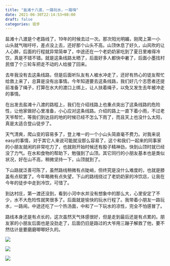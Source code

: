 ```yaml
---
title: "盐滩十八渡，一路玩水，一路嗨"
date: 2021-06-30T22:14:53+08:00
draft: false
categories: 徒步
---
```

盐滩十八渡是个老路线了，19年的时候去过一次。那次阳光明媚，刚爬上第一小山头就气喘吁吁，差点没上去，还好那个山头不高。山顶休息了好久，山风吹的让人心醉，后面的行程就异常简单了，中途还在一个老奶奶家吃到了夏日里难得冷饮，真是不错不错。就是这条线路太晒了，后面好多人都快中暑了，后面小墨找村民借了个三轮车把走不动的人给接了回来。

去年我没有去这条线路，但是后面听队友有人被水冲走了，还好有热心的徒友帮忙给救上来了，总算是没有出事情。今年知道要去这条线路，我们好几个志愿者还提前准备了绳子，打算在水大的渡口上绑上，让人扶着绳子，以免又发生去年被冲走的事情。

在出发去盐滩十八渡的路程上，我们在介绍线路上也重点突出了这条线路的危险性，让他家做好心里准备，小心应对这条线路。介绍的路上一直下着小雨，不过老天爷帮忙，等我们到达目的地的时候已经不怎么下雨了，而且天上也没什么太阳，真是太适合登山徒步了。

天气清爽，爬山变的容易多了，登上唯一的一个小山头简直毫不费力。对我来说easy的事情，对于其它人来说可能就没那么容易了，这个和我们一起来的同事家的小朋友就闲的非常吃力了，也就刚开始时候还有股子精神劲，快到山顶时就已经没了力气。在水和食物的帮助下，勉强到了山顶。其它同行的小朋友基本也是类似状况，好在山不高，稍微坚持一下，山顶就到了。

下山路就泛善可陈了，虽然路线稍微有点陡峭，但终究是没什么难度的，也就是膝盖有点软罢了。今年略微有点失望，下山的路线绕过了老奶奶家的冷饮店，让我在今年的徒步中走到冷饮，可惜了。

到达村庄，第一渡还没到，看到小河中水并没有想象中的那么大，心里安定了不少，水不大危险性就笑很多了。后面就是愉快的玩水行程了。我带着小朋友一路玩水，一路闹。中途还吃了一个热汤面，中和了一下玩水的凉性，完全不怕感冒了。

路线本身还是有点长的，这次虽然天气体感很好，但是走到最后还是有点累的。朋友家的小朋友后面也是没劲走了，后面仍旧是路过的大爷用三蹦子解救了他，要不然估计是要磨磨唧唧好久的。

![](/img/IMG_1104-768x1024.jpeg)

![](/img/IMG_1105-768x1024.jpeg)

![](/img/IMG_1107-768x1024.jpeg)
